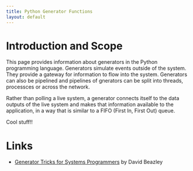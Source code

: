 ```yaml
---
title: Python Generator Functions
layout: default
---
```


# Introduction and Scope

This page provides information about generators in the Python programming language. Generators simulate events outside of the system. They provide a gateway for information to flow into the system. Generators can also be pipelined and pipelines of gnerators can be split into threads, processces or across the network.

Rather than polling a live system, a generator connects itself to the data outputs of the live system and makes that information available to the application, in a way that is similar to a FIFO (First In, First Out) queue.

Cool stuff!!

# Links

* [Generator Tricks for Systems Programmers](/NadimGhaznavi/kb/blob/main/assets/pdf/python-generators.pdf) by David Beazley

